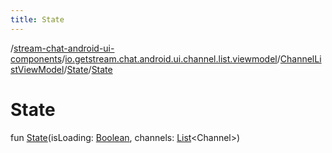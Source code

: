 ```yaml
---
title: State
---
```

/[stream-chat-android-ui-components](../../../index.md)/[io.getstream.chat.android.ui.channel.list.viewmodel](../../index.md)/[ChannelListViewModel](../index.md)/[State](index.md)/[State](State.md)  
  
  
  
# State  
fun [State](State.md)(isLoading: [Boolean](https://kotlinlang.org/api/latest/jvm/stdlib/kotlin/-boolean/index.html), channels: [List](https://kotlinlang.org/api/latest/jvm/stdlib/kotlin.collections/-list/index.html)&lt;Channel&gt;)
